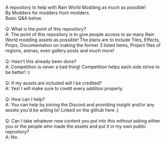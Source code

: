 A repository to help with Rain World Modding as much as possible!<br/>By Modders for modders from modders.<br/>Basic Q&A below.<br/><br/>Q: What is the point of this repository?<br/>A: The point of this repository is to give people access to as many Rain World modding assets as possible! The plans are to include Tiles, Effects, Props, Documentation on making the former 3 listed items, Project files of regions, arenas, even gallery posts and much more!<br/><br/>Q: Hasn't this already been done?<br/>A: Competition is never a bad thing! Competition helps each side strive to be better! :)<br/><br/>Q: If my assets are included will I be credited?<br/>A: Yes! I will make sure to credit every addition properly.<br/><br/>Q: How can I help?<br/>A: You can help by joining the Discord and providing insight and/or any assets you'd be willing to! Linked on the github here :)<br/><br/>Q: Can I take whatever new content you put into this without asking either you or the people who made the assets and put it in my own public repository?<br/>A: No.
